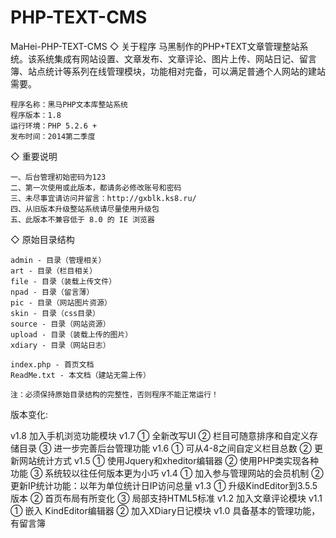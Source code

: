 # PHP-TEXT-CMS
MaHei-PHP-TEXT-CMS
◇ 关于程序
马黑制作的PHP+TEXT文章管理整站系统。该系统集成有网站设置、文章发布、文章评论、图片上传、网站日记、留言簿、站点统计等系列在线管理模块，功能相对完备，可以满足普通个人网站的建站需要。

	程序名称：黑马PHP文本库整站系统
	程序版本：1.8
	运行环境：PHP 5.2.6 +
	发布时间：2014第二季度

◇ 重要说明

	一、后台管理初始密码为123
	二、第一次使用或此版本，都请务必修改账号和密码
	三、未尽事宜请访问并留言：http://gxblk.ks8.ru/
	四、从旧版本升级整站系统请尽量使用升级包
	五、此版本不兼容低于 8.0 的 IE 浏览器

◇ 原始目录结构

	admin - 目录（管理相关）
	art - 目录（栏目相关）
	file - 目录（装载上传文件）
	npad - 目录（留言薄）
	pic - 目录（网站图片资源）
	skin - 目录（css目录）
	source - 目录（网站资源）
	upload - 目录（装载上传的图片）
	xdiary - 目录（网站日志）

	index.php - 首页文档
	ReadMe.txt - 本文档（建站无需上传）

	注：必须保持原始目录结构的完整性，否则程序不能正常运行！

版本变化:

v1.8   加入手机浏览功能模块
v1.7   ① 全新改写UI ② 栏目可随意排序和自定义存储目录 ③ 进一步完善后台管理功能
v1.6   ① 可从4-8之间自定义栏目总数 ② 更新网站统计方式
v1.5   ① 使用Jquery和xheditor编辑器 ② 使用PHP类实现各种功能 ③ 系统较以往任何版本更为小巧
v1.4   ① 加入参与管理网站的会员机制 ② 更新IP统计功能：以年为单位统计日IP访问总量
v1.3   ① 升级KindEditor到3.5.5版本 ② 首页布局有所变化 ③ 局部支持HTML5标准
v1.2   加入文章评论模块
v1.1   ① 嵌入 KindEditor编辑器 ② 加入XDiary日记模块
v1.0   具备基本的管理功能，有留言簿
